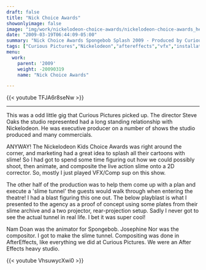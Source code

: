 ```yaml
---
draft: false
title: "Nick Choice Awards"
showonlyimage: false
image: "img/work/nickelodeon-choice-awards/nickelodeon-choice-awards_header_alt.jpg"
date: "2009-03-19T06:44:09-05:00"
summary: "Nick Choice Awards Spongebob Splash 2009 - Produced by Curious Pictures"
tags: ["Curious Pictures","Nickelodeon","aftereffects","vfx","installation"]
menu:
  work:
    parent: '2009'
    weight: -20090319
    name: "Nick Choice Awards"

---
```


{{< youtube TFJA6r8seNw >}}

---

This was a odd little gig that Curious Pictures picked up. The director Steve Oaks the studio represented had a long standing relationship with Nickelodeon. He was executive producer on a number of shows the studio produced and many commercials.

ANYWAY!
The Nickelodeon Kids Choice Awards was right around the corner, and marketing had a great idea to splash all their cartoons with slime! So I had got to spend some time figuring out how we could possibly shoot, then animate, and composite the live action slime onto a 2D corrector. So, mostly I just played VFX/Comp sup on this show.

The other half of the production was to help them come up with a plan and execute a 'slime tunnel' the guests would walk through when entering the theatre! I had a blast figuring this one out. The below playblast is what I presented to the agency as a proof of concept using some plates from their slime archive and a two projector, rear-projection setup. Sadly I never got to see the actual tunnel in real life. I bet it was super cool!

Nam Doan was the animator for Spongebob.
Josephine Nor was the compositor.
I got to make the slime tunnel.
Compositing was done in AfterEffects, like everything we did at Curious Pictures. We were an After Effects heavy studio.



{{< youtube VhsuwycXwi0 >}}
